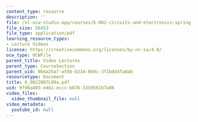 ```yaml
---
content_type: resource
description: ''
file: /ol-ocw-studio-app/courses/6-002-circuits-and-electronics-spring-2007/9f06a403e4b1ecccb8763350561b7a06_6_0022007L09a.pdf
file_size: 56453
file_type: application/pdf
learning_resource_types:
- Lecture Videos
license: https://creativecommons.org/licenses/by-nc-sa/4.0/
ocw_type: OCWFile
parent_title: Video Lectures
parent_type: CourseSection
parent_uid: 9b4a2ba7-a556-b234-8b0c-3f1bdd4fa8ab
resourcetype: Document
title: 6_0022007L09a.pdf
uid: 9f06a403-e4b1-eccc-b876-3350561b7a06
video_files:
  video_thumbnail_file: null
video_metadata:
  youtube_id: null
---
```


